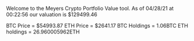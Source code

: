 Welcome to the Meyers Crypto Portfolio Value tool. 
As of 04/28/21 at 00:22:56 our valuation is $129499.46 

BTC Price = $54993.87
 ETH Price = $2641.17
BTC Holdings = 1.06BTC
 ETH holdings = 26.960005962ETH 
